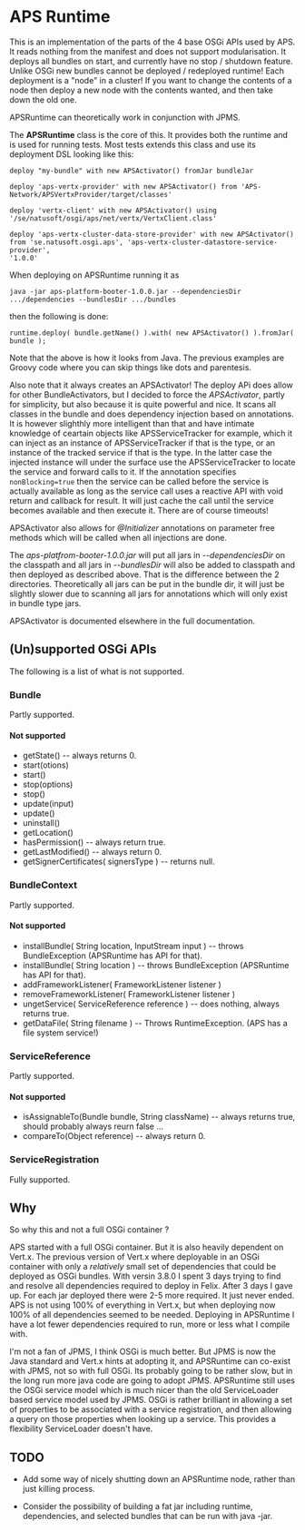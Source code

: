 # APS Runtime

This is an implementation of the parts of the 4 base OSGi APIs used by APS. It reads nothing from the manifest and does not support modularisation. It deploys all bundles on start, and currently have no stop / shutdown feature. Unlike OSGi new bundles cannot be deployed / redeployed runtime! Each deployment is a "node" in a cluster! If you want to change the contents of a node then deploy a new node with the contents wanted, and then take down the old one. 

APSRuntime can theoretically work in conjunction with JPMS.

The **APSRuntime** class is the core of this. It provides both the runtime and is used for running tests. Most tests extends this class and use its deployment DSL looking like this:

    deploy "my-bundle" with new APSActivator() fromJar bundleJar
    
    deploy 'aps-vertx-provider' with new APSActivator() from 'APS-Network/APSVertxProvider/target/classes'
    
    deploy 'vertx-client' with new APSActivator() using '/se/natusoft/osgi/aps/net/vertx/VertxClient.class'
    
    deploy 'aps-vertx-cluster-data-store-provider' with new APSActivator() from 'se.natusoft.osgi.aps', 'aps-vertx-cluster-datastore-service-provider',
    '1.0.0'

When deploying on APSRuntime running it as

    java -jar aps-platform-booter-1.0.0.jar --dependenciesDir .../dependencies --bundlesDir .../bundles

then the following is done:

    runtime.deploy( bundle.getName() ).with( new APSActivator() ).fromJar( bundle );

Note that the above is how it looks from Java. The previous examples are Groovy code where you can skip things like dots and parentesis. 

Also note that it always creates an APSActivator! The deploy APi does allow for other BundleActivators, but I decided to force the _APSActivator_, partly for simplicity, but also because it is quite powerful and nice. It scans all classes in the bundle and does dependency injection based on annotations. It is however slighthly more intelligent than that and have intimate knowledge of ceartain objects like APSServiceTracker for example, which it can inject as an instance of APSServiceTracker if that is the type, or an instance of the tracked service if that is the type. In the latter case the injected instance will under the surface use the APSServiceTracker to locate the service and forward calls to it. If the annotation specifies `nonBlocking=true` then the service can be called before the service is actually available as long as the service call uses a reactive API with void return and callback for result. It will just cache the call until the service becomes available and then execute it. There are of course timeouts! 

APSActivator also allows for _@Initializer_ annotations on parameter free methods which will be called when all injections are done. 

The _aps-platfrom-booter-1.0.0.jar_ will put all jars in _--dependenciesDir_ on the classpath and all jars in _--bundlesDir_ will also be added to classpath and then deployed as described above. That is the difference between the 2 directories. Theoretically all jars can be put in the bundle dir, it will just be slightly slower due to scanning all jars for annotations which will only exist in bundle type jars.

APSActivator is documented elsewhere in the full documentation.


## (Un)supported OSGi APIs

The following is a list of what is not supported.

### Bundle

Partly supported.

#### Not supported

- getState() -- always returns 0.
- start(otions)
- start()
- stop(options)
- stop()
- update(input)
- update()
- uninstall()
- getLocation()
- hasPermission() -- always return true.
- getLastModified() -- always return 0.
- getSignerCertificates( signersType ) -- returns null.

### BundleContext

Partly supported.

#### Not supported

- installBundle( String location, InputStream input ) -- throws BundleException (APSRuntime has API for that).
- installBundle( String location ) -- throws BundleException (APSRuntime has API for that).
- addFrameworkListener( FrameworkListener listener )
- removeFrameworkListener( FrameworkListener listener ) 
- ungetService( ServiceReference reference ) -- does nothing, always returns true.
- getDataFile( String filename ) -- Throws RuntimeException. (APS has a file system service!)

### ServiceReference

Partly supported.

#### Not supported

- isAssignableTo(Bundle bundle, String className) -- always returns true, should probably always reurn false ...
- compareTo(Object reference) -- always return 0.

### ServiceRegistration

Fully supported. 

## Why

So why this and not a full OSGi container ? 

APS started with a full OSGi container. But it is also heavily dependent on Vert.x. The previous version of Vert.x where deployable in an OSGi container with only a _relatively_ small set of dependencies that could be deployed as OSGi bundles. With versin 3.8.0 I spent 3 days trying to find and resolve all dependencies required to deploy in Felix. After 3 days I gave up. For each jar deployed there were 2-5 more required. It just never ended. APS is not using 100% of everything in Vert.x, but when deploying now 100% of all dependencies seemed to be needed. Deploying in APSRuntime I have a lot fewer dependencies required to run, more or less what I compile with.

I'm not a fan of JPMS, I think OSGi is much better. But JPMS is now the Java standard and Vert.x hints at adopting it, and APSRuntime can co-exist with JPMS, not so with full OSGi. Its probably going to be rather slow, but in the long run more java code are going to adopt JPMS. APSRuntime still uses the OSGi service model which is much nicer than the old ServiceLoader based service model used by JPMS. OSGi is rather brilliant in allowing a set of properties to be associated with a service registration, and then allowing a query on those properties when looking up a service. This provides a flexibility ServiceLoader doesn't have. 

## TODO

- Add some way of nicely shutting down an APSRuntime node, rather than just killing process.

-  Consider the possibility of building a fat jar including runtime, dependencies, and selected bundles that can be run with java -jar. 
